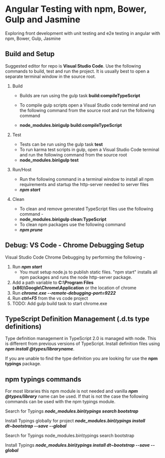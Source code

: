 # Angular Testing with npm, Bower, Gulp and Jasmine

Exploring front development with unit testing and e2e testing in angular with npm, Bower, Gulp, Jasmine

## Build and Setup

Suggested editor for repo is __Visual Studio Code__.
Use the following commands to build, test and run the project. It is usually best to open a separate terminal window in the source root.

1. Build
    * Builds are run using the gulp task __build:compileTypeScript__

    * To compile gulp scripts open a Visual Studio code terminal and run the following command from the source root and run the following command

    * __node_modules\.bin\gulp build:compileTypeScript__
2. Test

    * Tests can be run using the gulp task __test__
    * To run karma test scripts in gulp, open a Visual Studio Code terminal and run the following command from the source root
    * __node_modules\.bin\gulp test__

3. Run/Host
    * Run the following command in a terminal window to install all npm requirements and startup the http-server needed to server files
    * ___npm start___

4. Clean
    * To clean and remove generated TypeScript files use the following command -
    * __node_modules\.bin\gulp clean:TypeScript__
    * To clean npm packages use the following command
    * ___npm prune___

## Debug: VS Code - Chrome Debugging Setup

Visual Studio Code Chrome Debugging by performing the following -

1. Run ___npm start___
   * You must setup node.js to publish static files. "npm start" installs all npm packages and runs the node http-server package.
2. Add a path variable to __C:\Program Files (x86)\Google\Chrome\Application__ or the location of chrome
3. Run ___chrome.exe --remote-debugging-port=9222___
4. Run ___ctrl+F5___ from the vs code project
5. TODO: Add gulp build task to start chrome.exe

## TypeScript Definition Management (.d.ts type definitions)

Type definition management in TypeScript 2.0 is managed with node. This is different from previous versions of TypeScript.
Install definition files using ___npm install @types/libraryname___.

If you are unable to find the type definition you are looking for use the __npm typings__ package.

## npm typings commands

For most libraries this npm module is not needed and vanilla ___npm @types/library___ name can be used. If that is not the case the following commands can be used with the npm typings module.

Search for Typings
___node_modules\.bin\typings search bootstrap___

Install Typings globally for project
___node_modules\.bin\typings install dt~bootstrap --save --global___

Search for Typings
node_modules\.bin\typings search bootstrap

Install Typings
___node_modules\.bin\typings install dt~bootstrap --save --global___
